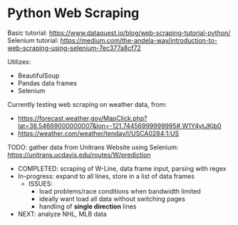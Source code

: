 # Python Web Scraping
Basic tutorial: https://www.dataquest.io/blog/web-scraping-tutorial-python/
Selenium tutorial: https://medium.com/the-andela-way/introduction-to-web-scraping-using-selenium-7ec377a8cf72

Utilizes:
- BeautifulSoup
- Pandas data frames
- Selenium

Currently testing web scraping on weather data, from:
- https://forecast.weather.gov/MapClick.php?lat=38.54669000000007&lon=-121.74456999999995#.W1Y4ytJKjb0
- https://weather.com/weather/tenday/l/USCA0284:1:US

TODO: gather data from Unitrans Website using Selenium: https://unitrans.ucdavis.edu/routes/W/prediction
- COMPLETED: scraping of W-Line, data frame input, parsing with regex
- In-progress: expand to all lines, store in a list of data frames
    - ISSUES: 
        - load problems/race conditions when bandwidth limited
        - ideally want load all data without switching pages
        - handling of **single direction** lines
- NEXT: analyze NHL, MLB data 